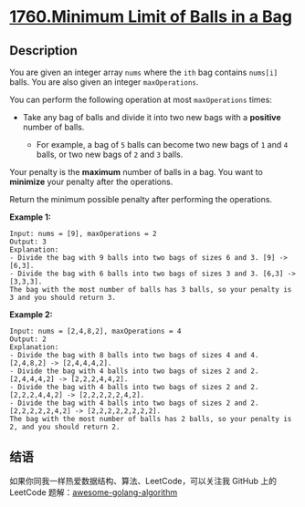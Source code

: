 # [1760.Minimum Limit of Balls in a Bag][title]

## Description
You are given an integer array `nums` where the `ith` bag contains `nums[i]` balls. You are also given an integer `maxOperations`.

You can perform the following operation at most `maxOperations` times:

- Take any bag of balls and divide it into two new bags with a **positive** number of balls.

    - For example, a bag of `5` balls can become two new bags of `1` and `4` balls, or two new bags of `2` and `3` balls.

Your penalty is the **maximum** number of balls in a bag. You want to **minimize** your penalty after the operations.

Return the minimum possible penalty after performing the operations.

**Example 1:**

```
Input: nums = [9], maxOperations = 2
Output: 3
Explanation: 
- Divide the bag with 9 balls into two bags of sizes 6 and 3. [9] -> [6,3].
- Divide the bag with 6 balls into two bags of sizes 3 and 3. [6,3] -> [3,3,3].
The bag with the most number of balls has 3 balls, so your penalty is 3 and you should return 3.
```

**Example 2:**

```
Input: nums = [2,4,8,2], maxOperations = 4
Output: 2
Explanation:
- Divide the bag with 8 balls into two bags of sizes 4 and 4. [2,4,8,2] -> [2,4,4,4,2].
- Divide the bag with 4 balls into two bags of sizes 2 and 2. [2,4,4,4,2] -> [2,2,2,4,4,2].
- Divide the bag with 4 balls into two bags of sizes 2 and 2. [2,2,2,4,4,2] -> [2,2,2,2,2,4,2].
- Divide the bag with 4 balls into two bags of sizes 2 and 2. [2,2,2,2,2,4,2] -> [2,2,2,2,2,2,2,2].
The bag with the most number of balls has 2 balls, so your penalty is 2, and you should return 2.
```

## 结语

如果你同我一样热爱数据结构、算法、LeetCode，可以关注我 GitHub 上的 LeetCode 题解：[awesome-golang-algorithm][me]

[title]: https://leetcode.com/problems/minimum-limit-of-balls-in-a-bag/
[me]: https://github.com/kylesliu/awesome-golang-algorithm
